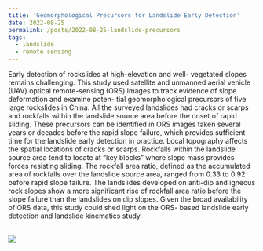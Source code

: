 ```yaml
---
title: 'Geomorphological Precursors for Landslide Early Detection'
date: 2022-08-25
permalink: /posts/2022-08-25-landslide-precursors
tags:
  - landslide
  - remote sensing
---
```


Early detection of rockslides at high-elevation and well- vegetated slopes remains challenging. This study used satellite and unmanned aerial vehicle (UAV) optical remote-sensing (ORS) images to track evidence of slope deformation and examine poten- tial geomorphological precursors of five large rockslides in China. All the surveyed landslides had cracks or scarps and rockfalls within the landslide source area before the onset of rapid sliding. These precursors can be identified in ORS images taken several years or decades before the rapid slope failure, which provides sufficient time for the landslide early detection in practice. Local topography affects the spatial locations of cracks or scarps. Rockfalls within the landslide source area tend to locate at “key blocks” where slope mass provides forces resisting sliding. The rockfall area ratio, defined as the accumulated area of rockfalls over the landslide source area, ranged from 0.33 to 0.92 before rapid slope failure. The landslides developed on anti-dip and igneous rock slopes show a more significant rise of rockfall area ratio before the slope failure than the landslides on dip slopes. Given the broad availability of ORS data, this study could shed light on the ORS- based landslide early detection and landslide kinematics study.

<br/><img src='/images/landslide-precursors.png'>
